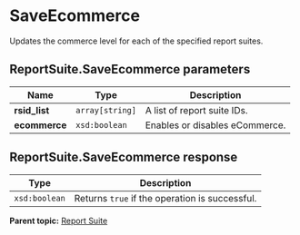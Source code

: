 # SaveEcommerce

Updates the commerce level for each of the specified report suites.

## ReportSuite.SaveEcommerce parameters

|Name|Type|Description|
|----|----|-----------|
|**rsid_list** |`array[string]` | A list of report suite IDs.|
|**ecommerce** |`xsd:boolean` | Enables or disables eCommerce.|

## ReportSuite.SaveEcommerce response

|Type|Description|
|----|-----------|
|`xsd:boolean` | Returns `true` if the operation is successful.|

**Parent topic:** [Report Suite](../../methods/report_suite/r_methods_reportsuite.md)

